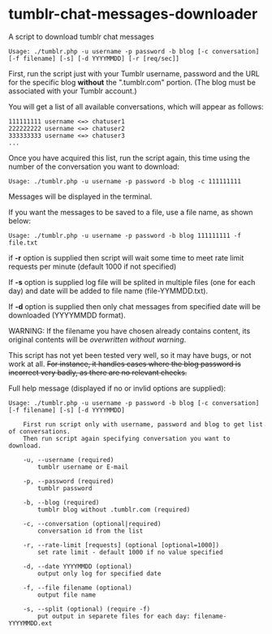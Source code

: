 # tumblr-chat-messages-downloader

A script to download tumblr chat messages
```
Usage: ./tumblr.php -u username -p password -b blog [-c conversation] [-f filename] [-s] [-d YYYYMMDD] [-r [req/sec]]
```
First, run the script just with your Tumblr username, password and the URL for the specific blog **without** the ".tumblr.com" portion. (The blog must be associated with your Tumblr account.)

You will get a list of all available conversations, which will appear as follows:

```
111111111 username <=> chatuser1
222222222 username <=> chatuser2
333333333 username <=> chatuser3
...
```

Once you have acquired this list, run the script again, this time using the number of the conversation you want to download: 
```
Usage: ./tumblr.php -u username -p password -b blog -c 111111111
```
Messages will be displayed in the terminal. 

If you want the messages to be saved to a file, use a file name, as shown below:
```
Usage: ./tumblr.php -u username -p password -b blog 111111111 -f file.txt
```
if **-r** option is supplied then script will wait some time to meet rate limit requests per minute (default 1000 if not specified)

If **-s** option is supplied log file will be splited in multiple files (one for each day) and date will be added to file name (file-YYMMDD.txt).

If **-d** option is supplied then only chat messages from specified date will be downloaded (YYYYMMDD format).

WARNING: If the filename you have chosen already contains content, its original contents will be *overwritten without warning*.

This script has not yet been tested very well, so it may have bugs, or not work at all. ~~For instance, it handles cases where the blog password is incorrect very badly, as there are no relevant checks.~~

Full help message (displayed if no or invlid options are supplied):
````
Usage: ./tumblr.php -u username -p password -b blog [-c conversation] [-f filename] [-s] [-d YYYYMMDD]

	First run script only with username, password and blog to get list of conversations.
	Then run script again specifying conversation you want to download.

	-u, --username (required)
		tumblr username or E-mail

	-p, --password (required)
		tumblr password

	-b, --blog (required)
		tumblr blog without .tumblr.com (required)

	-c, --conversation (optional|required)
		conversation id from the list

	-r, --rate-limit [requests] (optional [optional=1000])
		set rate limit - default 1000 if no value specified

	-d, --date YYYYMMDD (optional)
		output only log for specified date

	-f, --file filename (optional)
		output file name

	-s, --split (optional) (require -f)
		put output in separete files for each day: filename-YYYYMMDD.ext
````
